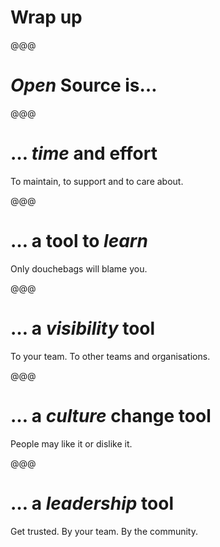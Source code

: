 <!-- .slide: data-state="contrasted" -->

# Wrap up

@@@

<!-- .slide: data-state="contrasted" -->

# *Open* Source is…

@@@

# … *time* and effort

To maintain, to support and to care about.

@@@

# … a tool to *learn*

Only douchebags will blame you.

@@@

# … a *visibility* tool

To your team. To other teams and organisations.

@@@

# … a *culture* change tool

People may like it or dislike it.

@@@

# … a *leadership* tool

Get trusted. By your team. By the community.